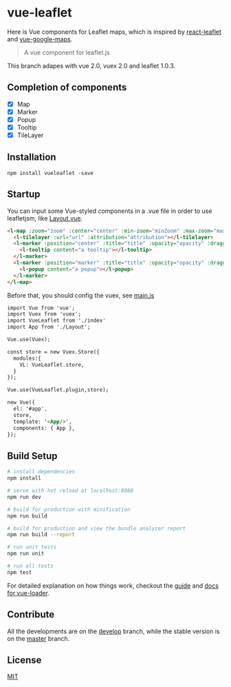# vue-leaflet
Here is Vue components for Leaflet maps, which is inspired by [react-leaflet](https://github.com/PaulLeCam/react-leaflet) and [vue-google-maps](https://github.com/GuillaumeLeclerc/vue-google-maps).

> A vue component for leaflet.js

This branch adapes with vue 2.0, vuex 2.0 and leaflet 1.0.3.

## Completion of components

-   [x] Map
-   [x] Marker
-   [x] Popup
-   [x] Tooltip
-   [x] TileLayer

## Installation

```
npm install vueleaflet -save
```

## Startup

You can input some Vue-styled components in a .vue file in order to use leafletjsm, like [Layout.vue](src/Layout.vue).

```html
<l-map :zoom="zoom" :center="center" :min-zoom="minZoom" :max-zoom="maxZoom">
  <l-tilelayer :url="url" :attribution="attribution"></l-tilelayer>
  <l-marker :position="center" :title="title" :opacity="opacity" :draggable="draggable">
    <l-tooltip content="a tooltip"></l-tooltip>
  </l-marker>
  <l-marker :position="marker" :title="title" :opacity="opacity" :draggable="false">
    <l-popup content="a popup"></l-popup>
  </l-marker>
</l-map>
```

Before that, you should config the vuex, see [main.js](src/main.js)

```html
import Vue from 'vue';
import Vuex from 'vuex';
import VueLeaflet from './index'
import App from './Layout';

Vue.use(Vuex);

const store = new Vuex.Store({
  modules:{
    VL: VueLeaflet.store,
  }
});

Vue.use(VueLeaflet.plugin,store);

new Vue({
  el: '#app',
  store,
  template: '<App/>',
  components: { App },
});

```

## Build Setup

``` bash
# install dependencies
npm install

# serve with hot reload at localhost:8080
npm run dev

# build for production with minification
npm run build

# build for production and view the bundle analyzer report
npm run build --report

# run unit tests
npm run unit

# run all tests
npm test
```

For detailed explanation on how things work, checkout the [guide](http://vuejs-templates.github.io/webpack/) and [docs for vue-loader](http://vuejs.github.io/vue-loader).

## Contribute

All the developments are on the [develop](https://github.com/brandonxiang/vue-leaflet/tree/develop) branch, while the stable version is on the [master](https://github.com/brandonxiang/vue-leaflet/tree/master) branch.

## License

[MIT](LICENSE)
